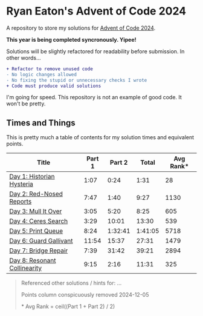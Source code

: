 # Ryan Eaton's Advent of Code 2024

A repository to store my solutions for [Advent of Code 2024](https://adventofcode.com/2024).

**This year is being completed syncronously. Yipee!**

Solutions will be slightly refactored for readability before submission. In other words...

```diff
+ Refactor to remove unused code
- No logic changes allowed
- No fixing the stupid or unnecessary checks I wrote
+ Code must produce valid solutions
```

I'm going for speed. This repository is not an example of good code. It won't be pretty.

## Times and Things

This is pretty much a table of contents for my solution times and equivalent points.

| Title                                      | Part 1 | Part 2  | Total   | Avg Rank\* |
|--------------------------------------------|--------|---------|---------|------------|
| [Day 1: Historian Hysteria](notes/1.md)    | 1:07   | 0:24    | 1:31    | 28         |
| [Day 2: Red-Nosed Reports](notes/2.md)     | 7:47   | 1:40    | 9:27    | 1130       |
| [Day 3: Mull It Over](notes/3.md)          | 3:05   | 5:20    | 8:25    | 605        |
| [Day 4: Ceres Search](notes/4.md)          | 3:29   | 10:01   | 13:30   | 539        |
| [Day 5: Print Queue](notes/5.md)           | 8:24   | 1:32:41 | 1:41:05 | 5718       |
| [Day 6: Guard Gallivant](notes/6.md)       | 11:54  | 15:37   | 27:31   | 1479       |
| [Day 7: Bridge Repair](notes/7.md)         | 7:39   | 31:42   | 39:21   | 2894       |
| [Day 8: Resonant Collinearity](notes/8.md) | 9:15   | 2:16    | 11:31   | 325        |

> Referenced other solutions / hints for: ...
>
> Points column conspicuously removed 2024-12-05
>
> \* Avg Rank = ceil((Part 1 + Part 2) / 2)
